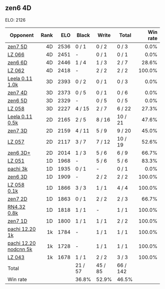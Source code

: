 ## zen6 4D ##

ELO: 2126

Opponent | Rank | ELO | Black | Write | Total | Win rate
---------|-----:|----:|-------|-------|-------|-------:
[zen7 5D](zen7%205D.md) | 4D | 2536 | 0 / 1 | 0 / 2 | 0 / 3 | 0.0%
[LZ 066](LZ%20066.md) | 4D | 2451 | - | 0 / 1 | 0 / 1 | 0.0%
[zen6 6D](zen6%206D.md) | 4D | 2446 | 1 / 4 | 1 / 3 | 2 / 7 | 28.6%
[LZ 062](LZ%20062.md) | 4D | 2418 | - | 2 / 2 | 2 / 2 | 100.0%
[Leela 0.11 1.0k](Leela%200.11%201.0k.md) | 3D | 2393 | 0 / 2 | 0 / 1 | 0 / 3 | 0.0%
[zen7 4D](zen7%204D.md) | 3D | 2373 | 0 / 5 | 0 / 1 | 0 / 6 | 0.0%
[zen6 5D](zen6%205D.md) | 3D | 2329 | - | 0 / 5 | 0 / 5 | 0.0%
[LZ 058](LZ%20058.md) | 3D | 2227 | 4 / 15 | 2 / 7 | 6 / 22 | 27.3%
[Leela 0.11 0.5k](Leela%200.11%200.5k.md) | 2D | 2165 | 2 / 5 | 8 / 16 | 10 / 21 | 47.6%
[zen7 3D](zen7%203D.md) | 2D | 2159 | 4 / 11 | 5 / 9 | 9 / 20 | 45.0%
[LZ 057](LZ%20057.md) | 2D | 2117 | 3 / 7 | 7 / 12 | 10 / 19 | 52.6%
[zen6 3D+](zen6%203D+.md) | 2D | 2014 | 1 / 3 | 5 / 6 | 6 / 9 | 66.7%
[LZ 051](LZ%20051.md) | 1D | 1968 | - | 5 / 6 | 5 / 6 | 83.3%
[pachi 3k](pachi%203k.md) | 1D | 1935 | 0 / 1 | - | 0 / 1 | 0.0%
[zen6 3D](zen6%203D.md) | 1D | 1909 | - | 2 / 2 | 2 / 2 | 100.0%
[LZ 058 0.1k](LZ%20058%200.1k.md) | 1D | 1866 | 3 / 3 | 1 / 1 | 4 / 4 | 100.0%
[zen7 2D](zen7%202D.md) | 1D | 1863 | 0 / 1 | 2 / 2 | 2 / 3 | 66.7%
[RN4.32 0.8k](RN4.32%200.8k.md) | 1D | 1818 | 1 / 1 | - | 1 / 1 | 100.0%
[zen7 1D](zen7%201D.md) | 1D | 1800 | 1 / 1 | 1 / 1 | 2 / 2 | 100.0%
[pachi 12.20 1k](pachi%2012.20%201k.md) | 1k | 1784 | - | 1 / 1 | 1 / 1 | 100.0%
[pachi 12.20 nodcnn 5k](pachi%2012.20%20nodcnn%205k.md) | 1k | 1728 | - | 1 / 1 | 1 / 1 | 100.0%
[LZ 043](LZ%20043.md) | 1k | 1678 | 1 / 1 | 2 / 2 | 3 / 3 | 100.0%
Total | | | 21 / 57 | 45 / 85 | 66 / 142 | 
Win rate| | | 36.8% | 52.9% | 46.5% | 

